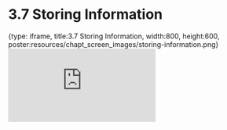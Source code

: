 # 3.7 Storing Information
 
{type: iframe, title:3.7 Storing Information, width:800, height:600, poster:resources/chapt_screen_images/storing-information.png}
![](https://andrew-bortvin.github.io/slimNotes/no_toc/storing-information.html)
 

 
